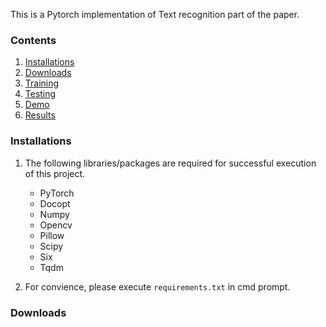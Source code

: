 This is a Pytorch implementation of Text recognition part of the paper.

### Contents
1. [Installations](#installations)
2. [Downloads](#downloads)
3. [Training](#training)
4. [Testing](#testing)
5. [Demo](#demo)
6. [Results](#results)

### Installations
1. The following libraries/packages are required for successful execution of this project.
    - PyTorch
    - Docopt
    - Numpy
    - Opencv
    - Pillow
    - Scipy
    - Six
    - Tqdm

2. For convience, please execute `requirements.txt` in cmd prompt.

### Downloads
